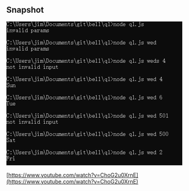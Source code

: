 	
## Snapshot
![www](https://github.com/mailart/q1/blob/master/output.png)
        
[https://www.youtube.com/watch?v=ChoG2u0XrnE](https://www.youtube.com/watch?v=ChoG2u0XrnE)

